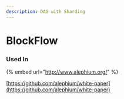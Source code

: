 ```yaml
---
description: DAG with Sharding
---
```


# BlockFlow

### Used In

{% embed url="http://www.alephium.org/" %}

[https://github.com/alephium/white-paper](https://github.com/alephium/white-paper)




